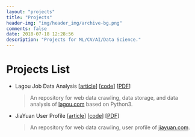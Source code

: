 ```yaml
---
layout: "projects"
title: "Projects"
header-img: "img/header_img/archive-bg.png"
comments: false
date: 2018-07-18 12:28:56
description: "Projects for ML/CV/AI/Data Science."
---
```

# Projects List
* Lagou Job Data Analysis [[article](https://www.zhihu.com/question/36132174/answer/94392659)] [[code](https://github.com/lucasxlu/LagouJob.git)] [[PDF]()]
    > An repository for web data crawling, data storage, and data analysis of [lagou.com](https://www.lagou.com) based on Python3.

* JiaYuan User Profile [[article](https://zhuanlan.zhihu.com/p/24515034)] [[code](https://github.com/lucasxlu/JiaYuan.git)] [[PDF]()]
    > An repository for web data crawling, user profile of [jiayuan.com](http://www.jiayuan.com/).